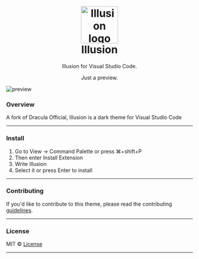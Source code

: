 <h1 align="center">
<img width="100px" src="https://i.imgur.com/jyH01Ay.png" alt="Illusion logo"><br />
  Illusion
</h1>

<p align="center">
  <p align="center">Illusion for Visual Studio Code.</p>
  <p align="center">Just a preview.</p>
  <img src="https://i.imgur.com/55eGfmG.png" alt="preview"/>
</p>

### Overview

A fork of Dracula Official, Illusion is a dark theme for Visual Studio Code

---

### Install

<ol>
  <li>Go to View -> Command Palette or press ⌘+shift+P</li>
  <li>Then enter Install Extension</li>
  <li>Write Illusion</li>
  <li>Select it or press Enter to install</li>
</ol>

---

### Contributing

<p>If you'd like to contribute to this theme, please read the contributing <a href="https://github.com/rwietter/illusion-vscode-theme/blob/master/CONTRIBUTING.md">guidelines</a>.</p>

---

### License

MIT © [License](LICENSE)

---
